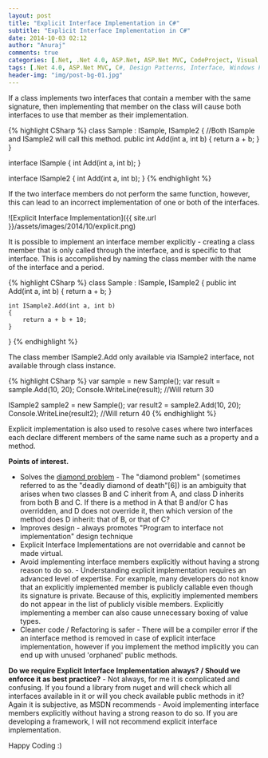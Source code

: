 ```yaml
---
layout: post
title: "Explicit Interface Implementation in C#"
subtitle: "Explicit Interface Implementation in C#"
date: 2014-10-03 02:12
author: "Anuraj"
comments: true
categories: [.Net, .Net 4.0, ASP.Net, ASP.Net MVC, CodeProject, Visual Studio]
tags: [.Net 4.0, ASP.Net MVC, C#, Design Patterns, Interface, Windows Forms]
header-img: "img/post-bg-01.jpg"
---
```

If a class implements two interfaces that contain a member with the same signature, then implementing that member on the class will cause both interfaces to use that member as their implementation. 

{% highlight CSharp %}
class Sample : ISample, ISample2
{
    //Both ISample and ISample2 will call this method.
    public int Add(int a, int b)
    {
        return a + b;
    }
}

interface ISample
{
    int Add(int a, int b);
}

interface ISample2
{
    int Add(int a, int b);
}
{% endhighlight %}

If the two interface members do not perform the same function, however, this can lead to an incorrect implementation of one or both of the interfaces. 

![Explicit Interface Implementation]({{ site.url }}/assets/images/2014/10/explicit.png)

It is possible to implement an interface member explicitly - creating a class member that is only called through the interface, and is specific to that interface. This is accomplished by naming the class member with the name of the interface and a period.

{% highlight CSharp %}
class Sample : ISample, ISample2
{
    public int Add(int a, int b)
    {
        return a + b;
    }

    int ISample2.Add(int a, int b)
    {
        return a + b + 10;
    }
}
{% endhighlight %}

The class member ISample2.Add only available via ISample2 interface, not available through class instance. 

{% highlight CSharp %}
var sample = new Sample();
var result = sample.Add(10, 20);
Console.WriteLine(result);  //Will return 30

ISample2 sample2 = new Sample();
var result2 = sample2.Add(10, 20);
Console.WriteLine(result2);  //Will return 40
{% endhighlight %}

Explicit implementation is also used to resolve cases where two interfaces each declare different members of the same name such as a property and a method.

**Points of interest.**



*   Solves the [diamond problem](http://en.wikipedia.org/wiki/Multiple_inheritance#The_diamond_problem) - The "diamond problem" (sometimes referred to as the "deadly diamond of death"[6]) is an ambiguity that arises when two classes B and C inherit from A, and class D inherits from both B and C. If there is a method in A that B and/or C has overridden, and D does not override it, then which version of the method does D inherit: that of B, or that of C?
*   Improves design - always promotes "Program to interface not implementation" design technique
*   Explicit Interface Implementations are not overridable and cannot be made virtual.
*   Avoid implementing interface members explicitly without having a strong reason to do so. - Understanding explicit implementation requires an advanced level of expertise. For example, many developers do not know that an explicitly implemented member is publicly callable even though its signature is private. Because of this, explicitly implemented members do not appear in the list of publicly visible members. Explicitly implementing a member can also cause unnecessary boxing of value types.
*   Cleaner code / Refactoring is safer - There will be a compiler error if the an interface method is removed in case of explicit interface implementation, however if you implement the method implicitly you can end up with unused 'orphaned' public methods.

**Do we require Explicit Interface Implementation always? / Should we enforce it as best practice?** - Not always, for me it is complicated and confusing. If you found a library from nuget and will check which all interfaces available in it or will you check available public methods in it? Again it is subjective, as MSDN recommends - Avoid implementing interface members explicitly without having a strong reason to do so. If you are developing a framework, I will not recommend explicit interface implementation.

Happy Coding :)
